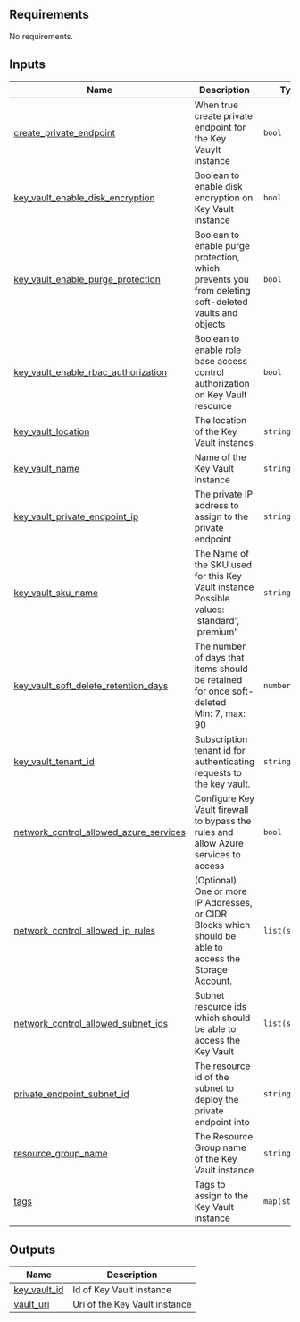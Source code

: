 <!-- BEGIN_TF_DOCS -->
## Requirements

No requirements.

## Inputs

| Name | Description | Type | Default | Required |
|------|-------------|------|---------|:--------:|
| <a name="input_create_private_endpoint"></a> [create\_private\_endpoint](#input\_create\_private\_endpoint) | When true create private endpoint for the Key Vauylt instance | `bool` | `true` | no |
| <a name="input_key_vault_enable_disk_encryption"></a> [key\_vault\_enable\_disk\_encryption](#input\_key\_vault\_enable\_disk\_encryption) | Boolean to enable disk encryption on Key Vault instance | `bool` | `false` | no |
| <a name="input_key_vault_enable_purge_protection"></a> [key\_vault\_enable\_purge\_protection](#input\_key\_vault\_enable\_purge\_protection) | Boolean to enable purge protection, which prevents you from deleting soft-deleted vaults and objects | `bool` | `true` | no |
| <a name="input_key_vault_enable_rbac_authorization"></a> [key\_vault\_enable\_rbac\_authorization](#input\_key\_vault\_enable\_rbac\_authorization) | Boolean to enable role base access control authorization on Key Vault resource | `bool` | `true` | no |
| <a name="input_key_vault_location"></a> [key\_vault\_location](#input\_key\_vault\_location) | The location of the Key Vault instancs | `string` | `"West Europe"` | no |
| <a name="input_key_vault_name"></a> [key\_vault\_name](#input\_key\_vault\_name) | Name of the Key Vault instance | `string` | n/a | yes |
| <a name="input_key_vault_private_endpoint_ip"></a> [key\_vault\_private\_endpoint\_ip](#input\_key\_vault\_private\_endpoint\_ip) | The private IP address to assign to the private endpoint | `string` | n/a | yes |
| <a name="input_key_vault_sku_name"></a> [key\_vault\_sku\_name](#input\_key\_vault\_sku\_name) | The Name of the SKU used for this Key Vault instance<br>Possible values: 'standard', 'premium' | `string` | `"standard"` | no |
| <a name="input_key_vault_soft_delete_retention_days"></a> [key\_vault\_soft\_delete\_retention\_days](#input\_key\_vault\_soft\_delete\_retention\_days) | The number of days that items should be retained for once soft-deleted<br>Min: 7, max: 90 | `number` | `90` | no |
| <a name="input_key_vault_tenant_id"></a> [key\_vault\_tenant\_id](#input\_key\_vault\_tenant\_id) | Subscription tenant id for authenticating requests to the key vault. | `string` | n/a | yes |
| <a name="input_network_control_allowed_azure_services"></a> [network\_control\_allowed\_azure\_services](#input\_network\_control\_allowed\_azure\_services) | Configure Key Vault firewall to bypass the rules and allow Azure services to access | `bool` | `false` | no |
| <a name="input_network_control_allowed_ip_rules"></a> [network\_control\_allowed\_ip\_rules](#input\_network\_control\_allowed\_ip\_rules) | (Optional) One or more IP Addresses, or CIDR Blocks which should be able to access the Storage Account. | `list(string)` | `null` | no |
| <a name="input_network_control_allowed_subnet_ids"></a> [network\_control\_allowed\_subnet\_ids](#input\_network\_control\_allowed\_subnet\_ids) | Subnet resource ids which should be able to access the Key Vault | `list(string)` | `null` | no |
| <a name="input_private_endpoint_subnet_id"></a> [private\_endpoint\_subnet\_id](#input\_private\_endpoint\_subnet\_id) | The resource id of the subnet to deploy the private endpoint into | `string` | `""` | no |
| <a name="input_resource_group_name"></a> [resource\_group\_name](#input\_resource\_group\_name) | The Resource Group name of the Key Vault instance | `string` | n/a | yes |
| <a name="input_tags"></a> [tags](#input\_tags) | Tags to assign to the Key Vault instance | `map(string)` | `{}` | no |

## Outputs

| Name | Description |
|------|-------------|
| <a name="output_key_vault_id"></a> [key\_vault\_id](#output\_key\_vault\_id) | Id of Key Vault instance |
| <a name="output_vault_uri"></a> [vault\_uri](#output\_vault\_uri) | Uri of the Key Vault instance |
<!-- END_TF_DOCS -->
